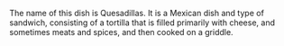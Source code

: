 The name of this dish is Quesadillas.
It is a Mexican dish and type of sandwich, consisting of a tortilla that is filled primarily with cheese,
 and sometimes meats and spices, and then cooked on a griddle.